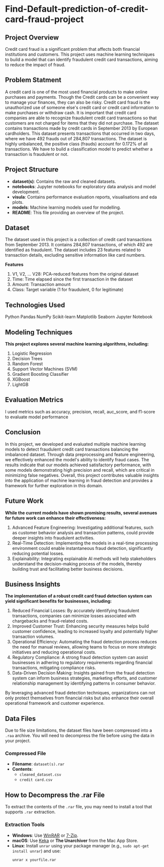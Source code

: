 # Find-Default-prediction-of-credit-card-fraud-project

## Project Overview
Credit card fraud is a significant problem that affects both financial institutions and customers. This project uses machine learning techniques to build a model that can identify fraudulent credit card transactions, aiming to reduce the impact of fraud.

## Problem Statment 
A credit card is one of the most used financial products to make online purchases and payments. Though the Credit cards can be a convenient way to manage your finances, they can also be risky. Credit card fraud is the unauthorized use of someone else's credit card or credit card information to make purchases or withdraw cash.
It is important that credit card companies are able to recognize fraudulent credit card transactions so that customers are not charged for items that they did not purchase. 
The dataset contains transactions made by credit cards in September 2013 by European cardholders. This dataset presents transactions that occurred in two days, where we have 492 frauds out of 284,807 transactions. The dataset is highly unbalanced, the positive class (frauds) account for 0.172% of all transactions.
We have to build a classification model to predict whether a transaction is fraudulent or not.

## Project Structure
- **dataset(s)**: Contains the raw and cleaned datasets.
- **notebooks**: Jupyter notebooks for exploratory data analysis and model development.
- **visula**: Contains performance evaluation reports, visualisations and eda plots.
- **models**: Machine learning models used for modelling.
- **README**: This file providing an overview of the project.

## Dataset
The dataset used in this project is a collection of credit card transactions from September 2013. It contains 284,807 transactions, of which 492 are identified as fraudulent. The dataset includes 23 features related to transaction details, excluding sensitive information like card numbers.

**Features**
1. V1, V2, ... V28: PCA-reduced features from the original dataset
2. Time: Time elapsed since the first transaction in the dataset
3. Amount: Transaction amount
4. Class: Target variable (1 for fraudulent, 0 for legitimate)

## Technologies Used
Python
Pandas
NumPy
Scikit-learn
Matplotlib
Seaborn
Jupyter Notebook

## Modeling Techniques
**This project explores several machine learning algorithms, including:**
1. Logistic Regression
2. Decision Trees
3. Random Forest
4. Support Vector Machines (SVM)
5. Gradient Boosting Classifier
6. XGBoost
7. LightGB

## Evaluation Metrics
I used metrics such as accuracy, precision, recall, auc_score, and f1-score to evaluate model performance

## Conclusion
In this project, we developed and evaluated multiple machine learning models to detect fraudulent credit card transactions balancing the imbalanced dataset. Through data preprocessing and feature engineering, we effectively enhanced the model's ability to identify fraud cases. The results indicate that our models achieved satisfactory performance, with some models demonstrating high precision and recall, which are critical in minimizing false negatives. Overall, this project contributes valuable insights into the application of machine learning in fraud detection and provides a framework for further exploration in this domain.

## Future Work
**While the current models have shown promising results, several avenues for future work can enhance their effectiveness:**

1. Advanced Feature Engineering: Investigating additional features, such as customer behavior analysis and transaction patterns, could provide deeper insights into fraudulent activities.
2. Real-Time Detection: Implementing the models in a real-time processing environment could enable instantaneous fraud detection, significantly reducing potential losses.
3. Explainability: Integrating explainable AI methods will help stakeholders understand the decision-making process of the models, thereby building trust and facilitating better business decisions.

## Business Insights
**The implementation of a robust credit card fraud detection system can yield significant benefits for businesses, including:**

1. Reduced Financial Losses: By accurately identifying fraudulent transactions, companies can minimize losses associated with chargebacks and fraud-related costs.
2. Improved Customer Trust: Enhancing security measures helps build customer confidence, leading to increased loyalty and potentially higher transaction volumes.
3. Operational Efficiency: Automating the fraud detection process reduces the need for manual reviews, allowing teams to focus on more strategic initiatives and reducing operational costs.
4. Regulatory Compliance: A strong fraud detection system can assist businesses in adhering to regulatory requirements regarding financial transactions, mitigating compliance risks.
5. Data-Driven Decision Making: Insights gained from the fraud detection system can inform business strategies, marketing efforts, and customer relationship management by identifying patterns in consumer behavior.

By leveraging advanced fraud detection techniques, organizations can not only protect themselves from financial risks but also enhance their overall operational framework and customer experience.


## Data Files
Due to file size limitations, the dataset files have been compressed into a `.raa` archive. You will need to decompress the file before using the data in your project.

### Compressed File
- **Filename**: `dataset(s).rar`
- **Contents**:
  - `cleaned_dataset.csv`
  - `credit card.csv`

## How to Decompress the .rar File
To extract the contents of the `.rar` file, you may need to install a tool that supports `.rar` extraction.

### Extraction Tools
- **Windows**: Use [WinRAR](https://www.win-rar.com/) or [7-Zip](https://www.7-zip.org/).
- **macOS**: Use [Keka](https://www.keka.io/) or **The Unarchiver** from the Mac App Store.
- **Linux**: Install `unrar` using your package manager (e.g., `sudo apt-get install unrar`) and use:
  ```bash
  unrar x yourfile.rar
